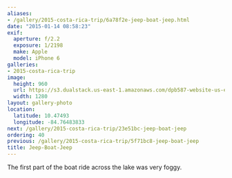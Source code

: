 ```yaml
---
aliases:
- /gallery/2015-costa-rica-trip/6a78f2e-jeep-boat-jeep.html
date: "2015-01-14 08:58:23"
exif:
  aperture: f/2.2
  exposure: 1/2198
  make: Apple
  model: iPhone 6
galleries:
- 2015-costa-rica-trip
image:
  height: 960
  url: https://s3.dualstack.us-east-1.amazonaws.com/dpb587-website-us-east-1/asset/gallery/2015-costa-rica-trip/6a78f2e-jeep-boat-jeep~1280.jpg
  width: 1280
layout: gallery-photo
location:
  latitude: 10.47493
  longitude: -84.76483833
next: /gallery/2015-costa-rica-trip/23e51bc-jeep-boat-jeep
ordering: 40
previous: /gallery/2015-costa-rica-trip/5f71bc8-jeep-boat-jeep
title: Jeep-Boat-Jeep
---
```


The first part of the boat ride across the lake was very foggy.
